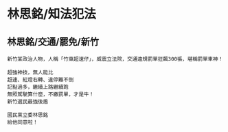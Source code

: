# 林思銘/知法犯法

## 林思銘/交通/罷免/新竹

```
新竹某政治人物，人稱「竹東超速仔」，威震立法院，交通違規罰單狂飆300張，堪稱罰單車神！

超強神技，無人能比
超速、紅燈右轉、違停難不倒
記點過多，繼續上路繼續跑
無照駕駛算什麼，不繳罰單，才是牛！
新竹選民最強後盾

國民黨立委林思銘
給他同意啦！
```